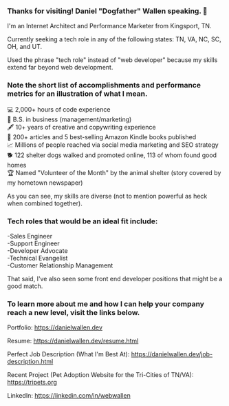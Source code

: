 ### Thanks for visiting! Daniel "Dogfather" Wallen speaking. 👋

I'm an Internet Architect and Performance Marketer from Kingsport, TN.

Currently seeking a tech role in any of the following states: TN, VA, NC, SC, OH, and UT.

Used the phrase "tech role" instead of "web developer" because my skills extend far beyond web development. 

### Note the short list of accomplishments and performance metrics for an illustration of what I mean.

💻 2,000+ hours of code experience<br/>
💼 B.S. in business (management/marketing)<br/>
🖋️ 10+ years of creative and copywriting experience<br/>
📰 200+ articles and 5 best-selling Amazon Kindle books published<br/>
📈 Millions of people reached via social media marketing and SEO strategy<br/>
🐕 122 shelter dogs walked and promoted online, 113 of whom found good homes<br/>
🏆 Named "Volunteer of the Month" by the animal shelter (story covered by my hometown newspaper)

As you can see, my skills are diverse (not to mention powerful as heck when combined together). 

### Tech roles that would be an ideal fit include:

-Sales Engineer<br/>
-Support Engineer<br/>
-Developer Advocate<br/>
-Technical Evangelist<br/>
-Customer Relationship Management<br/>

That said, I've also seen some front end developer positions that might be a good match. 

### To learn more about me and how I can help your company reach a new level, visit the links below. 

Portfolio: 
https://danielwallen.dev

Resume: 
https://danielwallen.dev/resume.html

Perfect Job Description (What I'm Best At):
https://danielwallen.dev/job-description.html

Recent Project (Pet Adoption Website for the Tri-Cities of TN/VA):
https://tripets.org

LinkedIn: 
https://linkedin.com/in/webwallen
